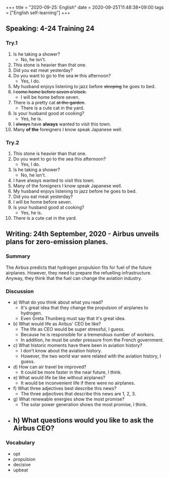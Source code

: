 +++
title =  "2020-09-25: English"
date = 2020-09-25T11:48:38+09:00
tags = ["English self-learning"]
+++

## Speaking: 4-24 Training 24

### Try.1

1. Is he taking a shower?
    - No, he isn't.
2. This stone is heavier than that one.
3. Did you eat meat yesterday?
4. Do you want to go to the sea ~~in~~ this afternoon?
    - Yes, I do.
5. My husband enjoys listening to jazz before ~~sleeping~~ he goes to bed.
6. ~~I come home before seven o'clock.~~
    - I will be home before seven.
7. There is a pretty cat ~~at the garden~~.
    - There is a cute cat in the yard.
8. Is your husband good at cooking?
    - Yes, he is.
9. I ~~always~~ have **always** wanted to visit this town.
10. Many **of the** foreigners I know speak Japanese well.

### Try.2

1. This stone is heavier than that one.
2. Do you want to go to the sea this afternoon?
    - Yes, I do.
3. Is he taking a shower?
    - No, he isn't.
4. I have always wanted to visit this town.
5. Many of the foreigners I know speak Japanese well.
6. My husband enjoys listening to jazz before he goes to bed.
7. Did you eat meat yesterday?
8. I will be home before seven.
9. Is your husband good at cooking?
    - Yes, he is.
10. There is a cute cat in the yard.

## Writing: 24th September, 2020 - Airbus unveils plans for zero-emission planes.

### Summary

The Airbus predicts that hydrogen propulsion fits for fuel of the future airplanes.
However, they need to prepare the refuelling infrastructure. 
Anyway, they think that the fuel can change the aviation industry.

### Discussion

* a) What do you think about what you read?
    - It's great idea that they change the propulsion of airplanes to hydrogen.
    - Even Greta Thunberg must say that it's great idea.
* b) What would life as Airbus' CEO be like?
    - The life as CEO would be super stressful, I guess.
    - Because he is responsible for a tremendous number of workers.
    - In addition, he must be under pressure from the French government.
* c) What historic moments have there been in aviation history?
    - I don't know about the aviation history.
    - However, the two world war were related with the aviation history, I guess.
* d) How can air travel be improved?
    - It could be more faster in the near future, I think.
* e) What would life be like without airplanes?
    - It would be inconvenient life if there were no airplanes.
* f) What three adjectives best describe this news?
    - The three adjectives that describe this news are 1, 2, 3.
* g) What renewable energies show the most promise?
    - The solar power generation shows the most promise, I think.
* h) What questions would you like to ask the Airbus CEO?
    - 

### Vocabulary

* opt
* propulsion
* decisive
* upbeat
